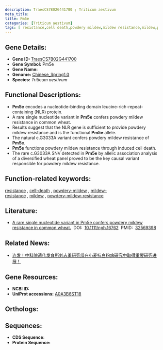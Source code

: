 ```yaml
---
description: TraesCS7B02G441700 ; Triticum aestivum
meta_title:
title: Pm5e
categories: [Triticum aestivum]
tags: [ resistance,cell death,powdery mildew,mildew resistance,mildew,powdery mildew resistance ]
---
```


## Gene Details:
- **Gene ID:**	[TraesCS7B02G441700](https://ensembl.gramene.org/Triticum_aestivum/Gene/Summary?g=TraesCS7B02G441700)
- **Gene Symbol:** Pm5e
- **Gene Name:** 
- **Genome:** [Chinese_Spring1.0](https://ensembl.gramene.org/Triticum_aestivum/Info/Index)
- **Species:** *Triticum aestivum*

## Functional Descriptions:
   - **Pm5e** encodes a nucleotide-binding domain leucine-rich-repeat-containing (NLR) protein.
   - A rare single nucleotide variant in **Pm5e** confers powdery mildew resistance in common wheat.
   - Results suggest that the NLR gene is sufficient to provide powdery mildew resistance and is the functional **Pm5e** allele.
   - The natural c.G3033A variant confers powdery mildew resistance of **Pm5e**.
   - **Pm5e** functions powdery mildew resistance through induced cell death.
   - The rare c.G3033A SNV detected in **Pm5e** by allelic association analysis of a diversified wheat panel proved to be the key causal variant responsible for powdery mildew resistance.

## Function-related keywords:
[resistance](/tags/resistance/)&nbsp;,&nbsp;[cell-death](/tags/cell-death/)&nbsp;,&nbsp;[powdery-mildew](/tags/powdery-mildew/)&nbsp;,&nbsp;[mildew-resistance](/tags/mildew-resistance/)&nbsp;,&nbsp;[mildew](/tags/mildew/)&nbsp;,&nbsp;[powdery-mildew-resistance](/tags/powdery-mildew-resistance/)

## Literature:
   - [A rare single nucleotide variant in Pm5e confers powdery mildew resistance in common wheat.]( https://nph.onlinelibrary.wiley.com/doi/10.1111/nph.16762)&nbsp;&nbsp;DOI:&nbsp;&nbsp;[10.1111/nph.16762](https://nph.onlinelibrary.wiley.com/doi/10.1111/nph.16762)&nbsp;&nbsp;PMID:&nbsp;&nbsp;[32569398](https://pubmed.ncbi.nlm.nih.gov/32569398/)

## Related News:
   - [连发！中科院遗传发育所刘志勇研究组在小麦抗白粉病研究中取得​重要研究进展！​](https://mp.weixin.qq.com/s?__biz=Mzg3MDEwNDEyMg==&mid=2247491388&idx=4&sn=cee0c2f6cf3c7f8ad992a167fd074ce0&chksm=ce93b269f9e43b7ff2b9b44ecb8011e57314bfc287973e7b956fcaf19752a5c6e22f6d2c988f&scene=27#wechat_redirect)

## Gene Resources:
- **NCBI ID:**  [](https://www.ncbi.nlm.nih.gov/gene/?term=)
- **UniProt accessions:** [A0A3B6ST18](https://www.uniprot.org/uniprotkb/A0A3B6ST18/entry)

## Orthologs:

## Sequences:
- **CDS Sequence:**
- **Protein Sequence:**
